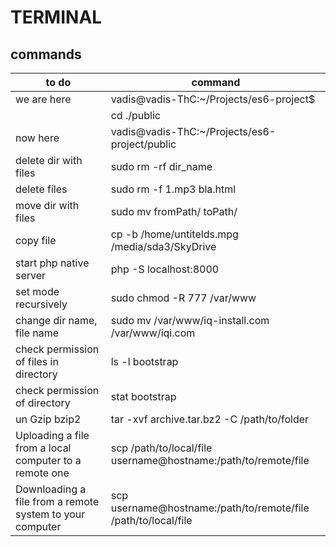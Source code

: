 # TERMINAL
## commands
|to do                                                 |command                                                        |
|------------------------------------------------------|---------------------------------------------------------------|
|we are here                                           |vadis@vadis-ThC:~/Projects/es6-project$                        |
|                                                      |cd ./public                                                    |
|now here                                              |vadis@vadis-ThC:~/Projects/es6-project/public                  |
|delete dir with files                                 |sudo rm -rf dir_name                                           |
|delete files                                          |sudo rm -f 1.mp3 bla.html                                      |
|move dir with files                                   |sudo mv fromPath/ toPath/                                      |
|copy file                                             |cp -b /home/untitelds.mpg /media/sda3/SkyDrive                 |
|start php native server                               |php -S localhost:8000                                          |
|set mode recursively                                  |sudo chmod -R 777 /var/www                                     |
|change dir name, file name                            |sudo mv /var/www/iq-install.com /var/www/iqi.com               |
|check permission of files in directory                |ls -l bootstrap                                                |
|check permission of directory                         |stat bootstrap                                                 |
|un Gzip bzip2                                         |tar -xvf archive.tar.bz2 -C /path/to/folder                    |
|Uploading a file from a local computer to a remote one|scp /path/to/local/file username@hostname:/path/to/remote/file |
|Downloading a file from a remote system to your computer|scp username@hostname:/path/to/remote/file /path/to/local/file  |
